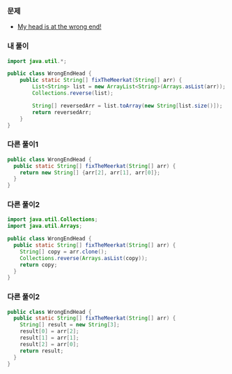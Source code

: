 ### 문제
- [My head is at the wrong end!](https://www.codewars.com/kata/56f699cd9400f5b7d8000b55/train/java)

### 내 풀이
```java
import java.util.*;

public class WrongEndHead {
    public static String[] fixTheMeerkat(String[] arr) {
        List<String> list = new ArrayList<String>(Arrays.asList(arr));
        Collections.reverse(list);

        String[] reversedArr = list.toArray(new String[list.size()]);
        return reversedArr;
    }
}
```

### 다른 풀이1
```java
public class WrongEndHead {
  public static String[] fixTheMeerkat(String[] arr) {
    return new String[] {arr[2], arr[1], arr[0]};
  }
}
```

### 다른 풀이2
```java
import java.util.Collections;
import java.util.Arrays;

public class WrongEndHead {
  public static String[] fixTheMeerkat(String[] arr) {
    String[] copy = arr.clone();
    Collections.reverse(Arrays.asList(copy));
    return copy;
  }
}
```

### 다른 풀이2
```java
public class WrongEndHead {
  public static String[] fixTheMeerkat(String[] arr) {
    String[] result = new String[3];
    result[0] = arr[2];
    result[1] = arr[1];
    result[2] = arr[0];
    return result;
  }
}
```
